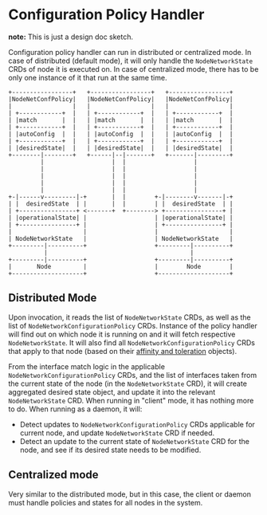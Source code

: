 # Configuration Policy Handler

**note:** This is just a design doc sketch.

Configuration policy handler can run in distributed or centralized mode. In case
of distributed (default mode), it will only handle the `NodeNetworkState`
CRDs of node it is executed on. In case of centralized mode, there has to be
only one instance of it that run at the same time.

```
+-----------------+   +-----------------+   +-----------------+
|NodeNetConfPolicy|   |NodeNetConfPolicy|   |NodeNetConfPolicy|
|                 |   |                 |   |                 |
| +------------+  |   | +------------+  |   | +------------+  |
| |match       |  |   | |match       |  |   | |match       |  |
| +------------+  |   | +------------+  |   | +------------+  |
| |autoConfig  |  |   | |autoConfig  |  |   | |autoConfig  |  |
| +------------+  |   | +------------+  |   | +------------+  |
| |desiredState|  |   | |desiredState|  |   | |desiredState|  |
+--------|--------+   +------|--|-------+   +-------|---------+
         |                   |  |                   |
         |                   |  |                   |
         |                   |  |                   |
         |                   |  |                   |
         |                   |  |                   |
+-|------v---------|-+       |  |        +-|--------v-------|-+
| |  desiredState  | |       |  |        | |  desiredState  | |
| +----------------+ <-------+  +--------> +----------------+ |
| |operationalState| |                   | |operationalState| |
| +----------------+ |                   | +----------------+ |
|                    |                   |                    |
| NodeNetworkState   |                   | NodeNetworkState   |
+---------|----------+                   +---------|----------+
          |                                        |
+---------|----------+                   +---------|----------+
|       Node         |                   |        Node        |
+--------------------+                   +--------------------+
```

## Distributed Mode

Upon invocation, it reads the list of `NodeNetworkState` CRDs, as well as the
list of `NodeNetworkConfigurationPolicy` CRDs. Instance of the policy handler
will find out on which node it is running on and it will fetch respective
`NodeNetworkState`. It will also find all `NodeNetworkConfigurationPolicy` CRDs
that apply to that node (based on their [affinity and toleration](https://kubernetes.io/docs/concepts/configuration/assign-pod-node/#affinity-and-anti-affinity)
objects).

From the interface match logic in the applicable `NodeNetworkConfigurationPolicy` CRDs,
and the list of interfaces taken from the current state of the node (in the
`NodeNetworkState` CRD), it will create aggregated desired state object, and
update it into the relevant `NodeNetworkState` CRD.
When running in "client" mode, it has nothing more to do. When running as a
daemon, it will:
- Detect updates to `NodeNetworkConfigurationPolicy` CRDs applicable for current node, and update `NodeNetworkState` CRD if needed.
- Detect an update to the current state of `NodeNetworkState` CRD for the node, and see if its desired state needs to be modified.

## Centralized mode

Very similar to the distributed mode, but in this case, the client or daemon
must handle policies and states for all nodes in the system.
